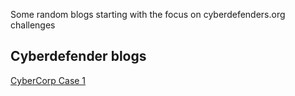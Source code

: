 Some random blogs starting with the focus on cyberdefenders.org challenges
<h2>Cyberdefender blogs</h2>
<a href="https://j0wir.github.io/2021/12/15/Cyberdefenders-CyberCorp-Case-1.html"> CyberCorp Case 1</a>

